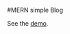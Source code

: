 #MERN simple Blog

See the <a href="http://kurumkan-react-blog.herokuapp.com/" target="_blank">demo</a>.